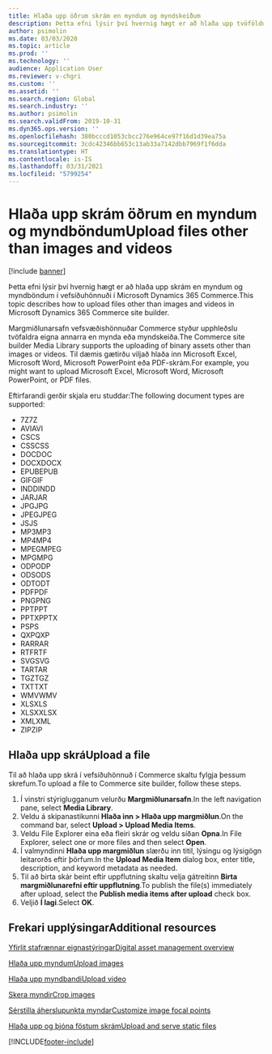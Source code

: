 ```yaml
---
title: Hlaða upp öðrum skrám en myndum og myndskeiðum
description: Þetta efni lýsir því hvernig hægt er að hlaða upp tvöföldum skrám en myndum og myndböndum í vefsíðuhönnuði í Microsoft Dynamics 365 Commerce.
author: psimolin
ms.date: 03/03/2020
ms.topic: article
ms.prod: ''
ms.technology: ''
audience: Application User
ms.reviewer: v-chgri
ms.custom: ''
ms.assetid: ''
ms.search.region: Global
ms.search.industry: ''
ms.author: psimolin
ms.search.validFrom: 2019-10-31
ms.dyn365.ops.version: ''
ms.openlocfilehash: 380bcccd1053cbcc276e964ce97f16d1d39ea75a
ms.sourcegitcommit: 3cdc42346bb653c13ab33a7142dbb7969f1f6dda
ms.translationtype: HT
ms.contentlocale: is-IS
ms.lasthandoff: 03/31/2021
ms.locfileid: "5799254"
---
```

# <a name="upload-files-other-than-images-and-videos"></a><span data-ttu-id="0f5a8-103">Hlaða upp skrám öðrum en myndum og myndböndum</span><span class="sxs-lookup"><span data-stu-id="0f5a8-103">Upload files other than images and videos</span></span>

[!include [banner](includes/banner.md)]

<span data-ttu-id="0f5a8-104">Þetta efni lýsir því hvernig hægt er að hlaða upp skrám en myndum og myndböndum í vefsíðuhönnuði í Microsoft Dynamics 365 Commerce.</span><span class="sxs-lookup"><span data-stu-id="0f5a8-104">This topic describes how to upload files other than images and videos in Microsoft Dynamics 365 Commerce site builder.</span></span>

<span data-ttu-id="0f5a8-105">Margmiðlunarsafn vefsvæðishönnuðar Commerce styður upphleðslu tvöfaldra eigna annarra en mynda eða myndskeiða.</span><span class="sxs-lookup"><span data-stu-id="0f5a8-105">The Commerce site builder Media Library supports the uploading of binary assets other than images or videos.</span></span> <span data-ttu-id="0f5a8-106">Til dæmis gætirðu viljað hlaða inn Microsoft Excel, Microsoft Word, Microsoft PowerPoint eða PDF-skrám.</span><span class="sxs-lookup"><span data-stu-id="0f5a8-106">For example, you might want to upload Microsoft Excel, Microsoft Word, Microsoft PowerPoint, or PDF files.</span></span>

<span data-ttu-id="0f5a8-107">Eftirfarandi gerðir skjala eru studdar:</span><span class="sxs-lookup"><span data-stu-id="0f5a8-107">The following document types are supported:</span></span>
- <span data-ttu-id="0f5a8-108">7Z</span><span class="sxs-lookup"><span data-stu-id="0f5a8-108">7Z</span></span>
- <span data-ttu-id="0f5a8-109">AVI</span><span class="sxs-lookup"><span data-stu-id="0f5a8-109">AVI</span></span>
- <span data-ttu-id="0f5a8-110">CS</span><span class="sxs-lookup"><span data-stu-id="0f5a8-110">CS</span></span>
- <span data-ttu-id="0f5a8-111">CSS</span><span class="sxs-lookup"><span data-stu-id="0f5a8-111">CSS</span></span>
- <span data-ttu-id="0f5a8-112">DOC</span><span class="sxs-lookup"><span data-stu-id="0f5a8-112">DOC</span></span>
- <span data-ttu-id="0f5a8-113">DOCX</span><span class="sxs-lookup"><span data-stu-id="0f5a8-113">DOCX</span></span>
- <span data-ttu-id="0f5a8-114">EPUB</span><span class="sxs-lookup"><span data-stu-id="0f5a8-114">EPUB</span></span>
- <span data-ttu-id="0f5a8-115">GIF</span><span class="sxs-lookup"><span data-stu-id="0f5a8-115">GIF</span></span>
- <span data-ttu-id="0f5a8-116">INDD</span><span class="sxs-lookup"><span data-stu-id="0f5a8-116">INDD</span></span>
- <span data-ttu-id="0f5a8-117">JAR</span><span class="sxs-lookup"><span data-stu-id="0f5a8-117">JAR</span></span>
- <span data-ttu-id="0f5a8-118">JPG</span><span class="sxs-lookup"><span data-stu-id="0f5a8-118">JPG</span></span>
- <span data-ttu-id="0f5a8-119">JPEG</span><span class="sxs-lookup"><span data-stu-id="0f5a8-119">JPEG</span></span>
- <span data-ttu-id="0f5a8-120">JS</span><span class="sxs-lookup"><span data-stu-id="0f5a8-120">JS</span></span>
- <span data-ttu-id="0f5a8-121">MP3</span><span class="sxs-lookup"><span data-stu-id="0f5a8-121">MP3</span></span>
- <span data-ttu-id="0f5a8-122">MP4</span><span class="sxs-lookup"><span data-stu-id="0f5a8-122">MP4</span></span>
- <span data-ttu-id="0f5a8-123">MPEG</span><span class="sxs-lookup"><span data-stu-id="0f5a8-123">MPEG</span></span>
- <span data-ttu-id="0f5a8-124">MPG</span><span class="sxs-lookup"><span data-stu-id="0f5a8-124">MPG</span></span>
- <span data-ttu-id="0f5a8-125">ODP</span><span class="sxs-lookup"><span data-stu-id="0f5a8-125">ODP</span></span>
- <span data-ttu-id="0f5a8-126">ODS</span><span class="sxs-lookup"><span data-stu-id="0f5a8-126">ODS</span></span>
- <span data-ttu-id="0f5a8-127">ODT</span><span class="sxs-lookup"><span data-stu-id="0f5a8-127">ODT</span></span>
- <span data-ttu-id="0f5a8-128">PDF</span><span class="sxs-lookup"><span data-stu-id="0f5a8-128">PDF</span></span>
- <span data-ttu-id="0f5a8-129">PNG</span><span class="sxs-lookup"><span data-stu-id="0f5a8-129">PNG</span></span>
- <span data-ttu-id="0f5a8-130">PPT</span><span class="sxs-lookup"><span data-stu-id="0f5a8-130">PPT</span></span>
- <span data-ttu-id="0f5a8-131">PPTX</span><span class="sxs-lookup"><span data-stu-id="0f5a8-131">PPTX</span></span>
- <span data-ttu-id="0f5a8-132">PS</span><span class="sxs-lookup"><span data-stu-id="0f5a8-132">PS</span></span>
- <span data-ttu-id="0f5a8-133">QXP</span><span class="sxs-lookup"><span data-stu-id="0f5a8-133">QXP</span></span>
- <span data-ttu-id="0f5a8-134">RAR</span><span class="sxs-lookup"><span data-stu-id="0f5a8-134">RAR</span></span>
- <span data-ttu-id="0f5a8-135">RTF</span><span class="sxs-lookup"><span data-stu-id="0f5a8-135">RTF</span></span>
- <span data-ttu-id="0f5a8-136">SVG</span><span class="sxs-lookup"><span data-stu-id="0f5a8-136">SVG</span></span>
- <span data-ttu-id="0f5a8-137">TAR</span><span class="sxs-lookup"><span data-stu-id="0f5a8-137">TAR</span></span>
- <span data-ttu-id="0f5a8-138">TGZ</span><span class="sxs-lookup"><span data-stu-id="0f5a8-138">TGZ</span></span>
- <span data-ttu-id="0f5a8-139">TXT</span><span class="sxs-lookup"><span data-stu-id="0f5a8-139">TXT</span></span>
- <span data-ttu-id="0f5a8-140">WMV</span><span class="sxs-lookup"><span data-stu-id="0f5a8-140">WMV</span></span>
- <span data-ttu-id="0f5a8-141">XLS</span><span class="sxs-lookup"><span data-stu-id="0f5a8-141">XLS</span></span>
- <span data-ttu-id="0f5a8-142">XLSX</span><span class="sxs-lookup"><span data-stu-id="0f5a8-142">XLSX</span></span>
- <span data-ttu-id="0f5a8-143">XML</span><span class="sxs-lookup"><span data-stu-id="0f5a8-143">XML</span></span>
- <span data-ttu-id="0f5a8-144">ZIP</span><span class="sxs-lookup"><span data-stu-id="0f5a8-144">ZIP</span></span>

## <a name="upload-a-file"></a><span data-ttu-id="0f5a8-145">Hlaða upp skrá</span><span class="sxs-lookup"><span data-stu-id="0f5a8-145">Upload a file</span></span>

<span data-ttu-id="0f5a8-146">Til að hlaða upp skrá í vefsíðuhönnuð í Commerce skaltu fylgja þessum skrefum.</span><span class="sxs-lookup"><span data-stu-id="0f5a8-146">To upload a file to Commerce site builder, follow these steps.</span></span>

1. <span data-ttu-id="0f5a8-147">Í vinstri stýriglugganum velurðu **Margmiðlunarsafn**.</span><span class="sxs-lookup"><span data-stu-id="0f5a8-147">In the left navigation pane, select **Media Library**.</span></span>
1. <span data-ttu-id="0f5a8-148">Veldu á skipanastikunni **Hlaða inn \> Hlaða upp margmiðlun**.</span><span class="sxs-lookup"><span data-stu-id="0f5a8-148">On the command bar, select **Upload \> Upload Media Items**.</span></span>
1. <span data-ttu-id="0f5a8-149">Veldu File Explorer eina eða fleiri skrár og veldu síðan **Opna**.</span><span class="sxs-lookup"><span data-stu-id="0f5a8-149">In File Explorer, select one or more files and then select **Open**.</span></span>
1. <span data-ttu-id="0f5a8-150">Í valmyndinni **Hlaða upp margmiðlun** slærðu inn titil, lýsingu og lýsigögn leitarorðs eftir þörfum.</span><span class="sxs-lookup"><span data-stu-id="0f5a8-150">In the **Upload Media Item** dialog box, enter title, description, and keyword metadata as needed.</span></span>
1. <span data-ttu-id="0f5a8-151">Til að birta skár beint eftir uppflutning skaltu velja gátreitinn **Birta margmiðlunarefni eftir uppflutning**.</span><span class="sxs-lookup"><span data-stu-id="0f5a8-151">To publish the file(s) immediately after upload, select the **Publish media items after upload** check box.</span></span>
1. <span data-ttu-id="0f5a8-152">Veljið **Í lagi**.</span><span class="sxs-lookup"><span data-stu-id="0f5a8-152">Select **OK**.</span></span>

## <a name="additional-resources"></a><span data-ttu-id="0f5a8-153">Frekari upplýsingar</span><span class="sxs-lookup"><span data-stu-id="0f5a8-153">Additional resources</span></span>

[<span data-ttu-id="0f5a8-154">Yfirlit stafrænnar eignastýringar</span><span class="sxs-lookup"><span data-stu-id="0f5a8-154">Digital asset management overview</span></span>](dam-overview.md)

[<span data-ttu-id="0f5a8-155">Hlaða upp myndum</span><span class="sxs-lookup"><span data-stu-id="0f5a8-155">Upload images</span></span>](dam-upload-images.md)

[<span data-ttu-id="0f5a8-156">Hlaða upp myndbandi</span><span class="sxs-lookup"><span data-stu-id="0f5a8-156">Upload video</span></span>](dam-upload-video.md)

[<span data-ttu-id="0f5a8-157">Skera myndir</span><span class="sxs-lookup"><span data-stu-id="0f5a8-157">Crop images</span></span>](dam-crop-images.md)

[<span data-ttu-id="0f5a8-158">Sérstilla áherslupunkta myndar</span><span class="sxs-lookup"><span data-stu-id="0f5a8-158">Customize image focal points</span></span>](dam-custom-focal-point.md)

[<span data-ttu-id="0f5a8-159">Hlaða upp og þjóna föstum skrám</span><span class="sxs-lookup"><span data-stu-id="0f5a8-159">Upload and serve static files</span></span>](upload-serve-static-files.md)


[!INCLUDE[footer-include](../includes/footer-banner.md)]
